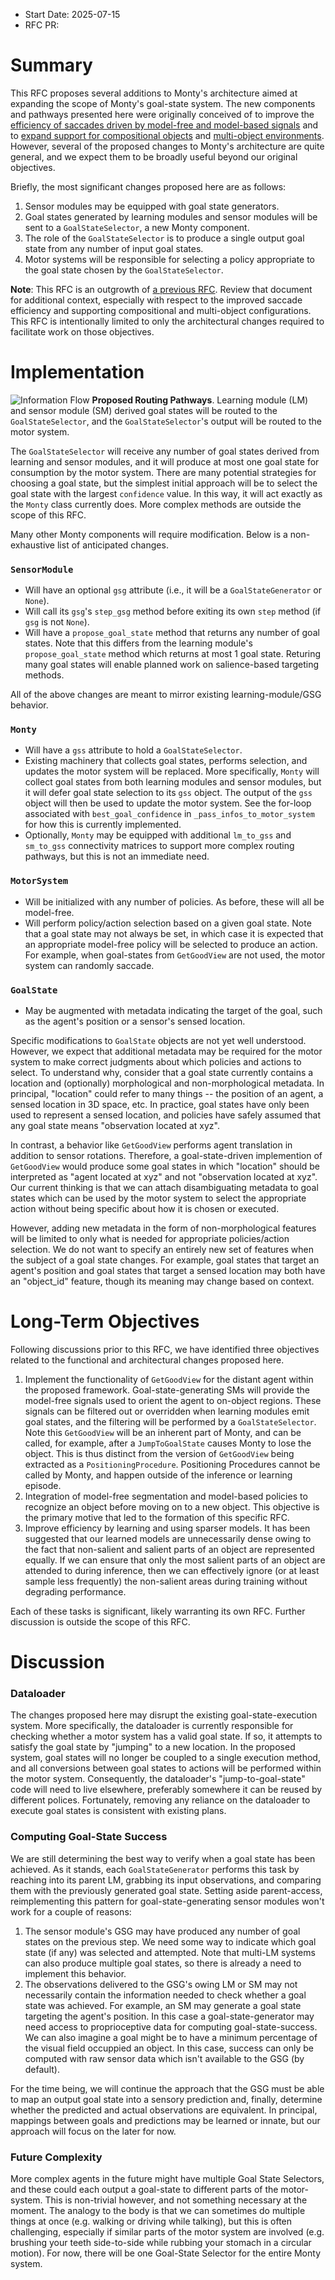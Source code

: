 - Start Date: 2025-07-15
- RFC PR: 

# Summary
This RFC proposes several additions to Monty's architecture aimed at expanding the scope of Monty's goal-state system. The new components and pathways presented here were originally conceived of to improve the [efficiency of saccades driven by model-free and model-based signals](https://thousandbrainsproject.readme.io/docs/implement-efficient-saccades-driven-by-model-free-and-model-based-signals) and to [expand support for compositional objects](https://thousandbrainsproject.readme.io/docs/short-term-goals) and [multi-object environments](https://thousandbrainsproject.readme.io/docs/model-based-policy-to-recognize-an-object-before-moving-onto-a-new-object). However, several of the proposed changes to Monty's architecture are quite general, and we expect them to be broadly useful beyond our original objectives.

Briefly, the most significant changes proposed here are as follows:
 1. Sensor modules may be equipped with goal state generators.
 2. Goal states generated by learning modules and sensor modules will be sent to a `GoalStateSelector`, a new Monty component.
 3. The role of the `GoalStateSelector` is to produce a single output goal state from any number of input goal states.
 4. Motor systems will be responsible for selecting a policy appropriate to the goal state chosen by the `GoalStateSelector`.
 
**Note**: This RFC is an outgrowth of [a previous RFC](https://github.com/thousandbrainsproject/tbp.monty/pull/328). Review that document for additional context, especially with respect to the improved saccade efficiency and supporting compositional and multi-object configurations. This RFC is intentionally limited to only the architectural changes required to facilitate work on those objectives.

# Implementation

![Information Flow](extended_goal_state_functionality/architecture_overview.png)
**Proposed Routing Pathways**. Learning module (LM) and sensor module (SM) derived goal states will be routed to the `GoalStateSelector`, and the `GoalStateSelector`'s output will be routed to the motor system.

The `GoalStateSelector` will receive any number of goal states derived from learning and sensor modules, and it will produce at most one goal state for consumption by the motor system. There are many potential strategies for choosing a goal state, but the simplest initial approach will be to select the goal state with the largest `confidence` value. In this way, it will act exactly as the `Monty` class currently does. More complex methods are outside the scope of this RFC.

Many other Monty components will require modification. Below is a non-exhaustive list of anticipated changes.

### `SensorModule`
 - Will have an optional `gsg` attribute (i.e., it will be a `GoalStateGenerator` or `None`).
 - Will call its `gsg`'s `step_gsg` method before exiting its own `step` method (if `gsg` is not `None`).
 - Will have a `propose_goal_state` method that returns any number of goal states. Note that this differs from the learning module's `propose_goal_state` method which returns at most 1 goal state. Returing many goal states will enable planned work on salience-based targeting methods.

All of the above changes are meant to mirror existing learning-module/GSG behavior.

### `Monty`
 - Will have a `gss` attribute to hold a `GoalStateSelector`.
 - Existing machinery that collects goal states, performs selection, and updates the motor system will be replaced. More specifically, `Monty` will collect goal states from both learning modules and sensor modules, but it will defer goal state selection to its `gss` object. The output of the `gss` object will then be used to update the motor system. See the for-loop associated with `best_goal_confidence` in `_pass_infos_to_motor_system` for how this is currently implemented.
 - Optionally, `Monty` may be equipped with additional `lm_to_gss` and `sm_to_gss` connectivity matrices to support more complex routing pathways, but this is not an immediate need.

### `MotorSystem`
 - Will be initialized with any number of policies. As before, these will all be model-free.
 - Will perform policy/action selection based on a given goal state. Note that a goal state may not always be set, in which case it is expected that an appropriate model-free policy will be selected to produce an action. For example, when goal-states from `GetGoodView` are not used, the motor system can randomly saccade.

### `GoalState`
 - May be augmented with metadata indicating the target of the goal, such as the agent's position or a sensor's sensed location.

Specific modifications to `GoalState` objects are not yet well understood. However, we expect that additional metadata may be required for the motor system to make correct judgments about which policies and actions to select. To understand why, consider that a goal state currently contains a location and (optionally) morphological and non-morphological metadata. In principal, "location" could refer to many things -- the position of an agent, a sensed location in 3D space, etc. In practice, goal states have only been used to represent a sensed location, and policies have safely assumed that any goal state means "observation located at xyz".

In contrast, a behavior like `GetGoodView` performs agent translation in addition to sensor rotations. Therefore, a goal-state-driven implemention of `GetGoodView` would produce some goal states in which "location" should be interpreted as "agent located at xyz" and not "observation located at xyz". Our current thinking is that we can attach disambiguating metadata to goal states which can be used by the motor system to select the appropriate action without being specific about how it is chosen or executed.

However, adding new metadata in the form of non-morphological features will be limited to only what is needed for appropriate policies/action selection. We do not want to specify an entirely new set of features when the subject of a goal state changes. For example, goal states that target an agent's position and goal states that target a sensed location may both have an "object_id" feature, though its meaning may change based on context.

# Long-Term Objectives

Following discussions prior to this RFC, we have identified three objectives related to the functional and architectural changes proposed here.

  1. Implement the functionality of `GetGoodView` for the distant agent within the proposed framework. Goal-state-generating SMs will provide the model-free signals used to orient the agent to on-object regions. These signals can be filtered out or overridden when learning modules emit goal states, and the filtering will be performed by a `GoalStateSelector`. Note this `GetGoodView` will be an inherent part of Monty, and can be called, for example, after a `JumpToGoalState` causes Monty to lose the object. This is thus distinct from the version of `GetGoodView` being extracted as a `PositioningProcedure`. Positioning Procedures cannot be called by Monty, and happen outside of the inference or learning episode. 
  2. Integration of model-free segmentation and model-based policies to recognize an object before moving on to a new object. This objective is the primary motive that led to the formation of this specific RFC.
  3. Improve efficiency by learning and using sparser models. It has been suggested that our learned models are unnecessarily dense owing to the fact that non-salient and salient parts of an object are represented equally. If we can ensure that only the most salient parts of an object are attended to during inference, then we can effectively ignore (or at least sample less frequently) the non-salient areas during training without degrading performance.

Each of these tasks is significant, likely warranting its own RFC. Further discussion is outside the scope of this RFC.

# Discussion

### Dataloader
The changes proposed here may disrupt the existing goal-state-execution system. More specifically, the dataloader is currently responsible for checking whether a motor system has a valid goal state. If so, it attempts to satisfy the goal state by "jumping" to a new location. In the proposed system, goal states will no longer be coupled to a single execution method, and all conversions between goal states to actions will be performed within the motor system. Consequently, the dataloader's "jump-to-goal-state" code will need to live elsewhere, preferably somewhere it can be reused by different polices. Fortunately, removing any reliance on the dataloader to execute goal states is consistent with existing plans.

### Computing Goal-State Success
We are still determining the best way to verify when a goal state has been achieved. As it stands, each `GoalStateGenerator` performs this task by reaching into its parent LM, grabbing its input observations, and comparing them with the previously generated goal state. Setting aside parent-access, reimplementing this pattern for goal-state-generating sensor modules won't work for a couple of reasons:
  1. The sensor module's GSG may have produced any number of goal states on the previous step. We need some way to indicate which goal state (if any) was selected and attempted. Note that multi-LM systems can also produce multiple goal states, so there is already a need to implement this behavior.
  2. The observations delivered to the GSG's owing LM or SM may not necessarily contain the information needed to check whether a goal state was achieved. For example, an SM may generate a goal state targeting the agent's position. In this case a goal-state-generator may need access to proprioceptive data for computing goal-state-success. We can also imagine a goal might be to have a minimum percentage of the visual field occuppied an object. In this case, success can only be computed with raw sensor data which isn't available to the GSG (by default).
  
For the time being, we will continue the approach that the GSG must be able to map an output goal state into a sensory prediction and, finally, determine whether the predicted and actual observations are equivalent. In principal, mappings between goals and predictions may be learned or innate, but our approach will focus on the later for now.

### Future Complexity
More complex agents in the future might have multiple Goal State Selectors, and these could each output a goal-state to different parts of the motor-system. This is non-trivial however, and not something necessary at the moment. The analogy to the body is that we can sometimes do multiple things at once (e.g. walking or driving while talking), but this is often challenging, especially if similar parts of the motor system are involved (e.g. brushing your teeth side-to-side while rubbing your stomach in a circular motion). For now, there will be one Goal-State Selector for the entire Monty system.
